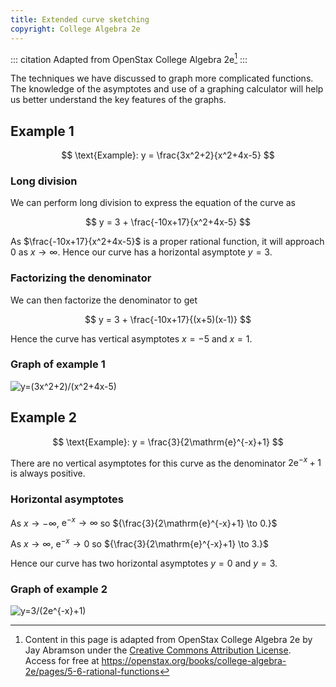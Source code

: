 ```yaml
---
title: Extended curve sketching
copyright: College Algebra 2e
---
```


<!-- prettier-ignore-start -->
::: citation
Adapted from OpenStax College Algebra 2e[^cite]
:::
<!-- prettier-ignore-end -->

The techniques we have discussed to graph more complicated functions. The knowledge of the asymptotes
and use of a graphing calculator will help us better understand the key features of the graphs.

## Example 1

$$ \text{Example}: y = \frac{3x^2+2}{x^2+4x-5} $$

### Long division

We can perform long division to express the equation of the curve as

$$ y = 3 + \frac{-10x+17}{x^2+4x-5} $$

As $\frac{-10x+17}{x^2+4x-5}$ is a proper rational function, it will approach $0$ as $x \to \infty$.
Hence our curve has a horizontal asymptote $y=3$.

### Factorizing the denominator

We can then factorize the denominator to get

$$ y = 3 + \frac{-10x+17}{(x+5)(x-1)} $$

Hence the curve has vertical asymptotes ${x=-5}$ and ${x=1.}$

### Graph of example 1

![y=(3x^2+2)/(x^2+4x-5)](/images/h2/graphs/openStax_graphs_more-1.jpeg)

## Example 2

$$ \text{Example}: y = \frac{3}{2\mathrm{e}^{-x}+1} $$

There are no vertical asymptotes for this curve as the denominator
${2\mathrm{e}^{-x}+1}$ is always positive.

### Horizontal asymptotes

As ${x \to -\infty,}$ ${\mathrm{e}^{-x} \to \infty}$ so ${\frac{3}{2\mathrm{e}^{-x}+1} \to 0.}$

As ${x \to \infty,}$ ${\mathrm{e}^{-x} \to 0}$ so ${\frac{3}{2\mathrm{e}^{-x}+1} \to 3.}$

Hence our curve has two horizontal asymptotes ${y=0}$ and ${y=3.}$

### Graph of example 2

![y=3/(2e^{-x}+1)](/images/h2/graphs/0104_exp.svg)

[^cite]:
    Content in this page is adapted from OpenStax College Algebra 2e by Jay
    Abramson under the
    [Creative Commons Attribution License](https://creativecommons.org/licenses/by/4.0/).\
    Access
    for free at
    <https://openstax.org/books/college-algebra-2e/pages/5-6-rational-functions>
